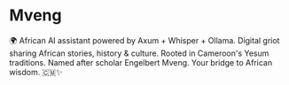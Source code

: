 # Mveng
🌍 African AI assistant powered by Axum + Whisper + Ollama. Digital griot sharing African stories, history &amp; culture. Rooted in Cameroon's Yesum traditions. Named after scholar Engelbert Mveng. Your bridge to African wisdom. 🇨🇲✨
